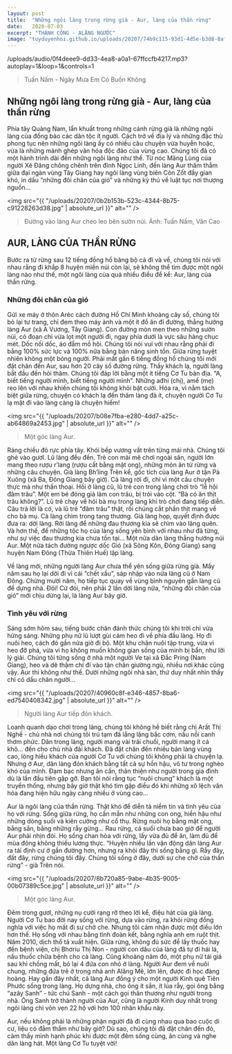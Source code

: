 ```yaml
---
layout: post
title:  "Những ngôi làng trong rừng già - Aur, làng của thần rừng"
date:   2020-07-03
excerpt: "THÀNH CÔNG - ALĂNG NGƯỚC"
image: "tuyduyenhoi.github.io/uploads/20207/74b9c115-93d1-4d5e-b3d8-8af384e301b3.jpg"
---
```


<p>/uploads/audio/0f4deee9-dd33-4ea8-a0a1-67ffccfb4217.mp3?autoplay=1&loop=1&controls=1</p>
<blockquote>Tuấn Nấm - Ngày Mưa Em Có Buồn Không</blockquote>

## Những ngôi làng trong rừng già - Aur, làng của thần rừng
Phía tây Quảng Nam, lẩn khuất trong những cánh rừng già là những ngôi làng của đồng bào các dân tộc ít người. Cách trở về địa lý và những đặc thù phong tục nên những ngôi làng ấy có nhiều câu chuyện vừa huyễn hoặc, vừa là những mảnh ghép văn hóa độc đáo của vùng cao. Chúng tôi đã có một hành trình dài đến những ngôi làng như thế. Từ nóc Măng Lùng của người Xê Đăng chông chênh trên đỉnh Ngọc Linh, đến làng Aur thăm thẳm giữa đại ngàn vùng Tây Giang hay ngôi làng vùng biên Côn Zốt đầy gian khó, in dấu “những đôi chân của gió” và những kỳ thú về luật tục nơi thượng nguồn…

<span class="image fit"><img src="{{ "/uploads/20207/0b2b153b-523c-4344-8b75-c91228263d38.jpg" | absolute_url }}" alt="" /></span>
<blockquote>Đường vào làng Aur cheo leo bên sườn núi. Ảnh: Tuấn Nấm, Vân Cao</blockquote>

## AUR, LÀNG CỦA THẦN RỪNG
Bước ra từ rừng sau 12 tiếng đồng hồ băng bộ cả đi và về, chúng tôi nói với nhau rằng đi khắp 8 huyện miền núi còn lại, sẽ không thể tìm được một ngôi làng nào như thế, một ngôi làng của quá nhiều điều để kể: Aur, làng của thần rừng.

### Những đôi chân của gió

Gửi xe máy ở thôn Aréc cách đường Hồ Chí Minh khoảng cây số, chúng tôi bỏ lại tư trang, chỉ đem theo máy ảnh và một ít đồ ăn đi đường, thẳng hướng làng Aur (xã A Vương, Tây Giang). Con đường mòn men theo những sườn núi, có đoạn chỉ vừa lọt một người đi, ngay phía dưới là vực sâu hàng chục mét. Dốc nối dốc, áo đẫm mồ hôi. Chúng tôi nói vui với nhau rằng phải đi bằng 100% sức lực và 100% nữa bằng bản năng sinh tồn. Giữa rừng tuyệt nhiên không một bóng người. Phải mất gần 6 tiếng đồng hồ chúng tôi mới đặt chân đến Aur, sau hơn 20 cây số đường rừng. Thấy khách lạ, người làng bắt đầu đến hỏi thăm. Chúng tôi đáp lời bằng một ít tiếng Cơ Tu bản địa. “A, biết tiếng người mình, biết tiếng người mình”. Những ađhi (chị), amế (mẹ) reo lên với nhau khiến chúng tôi không khỏi bật cười. Hóa ra, vì nằm tách biệt giữa rừng, chuyện có khách lạ đến thăm làng đã ít, chuyện người Cơ Tu lạ mặt đi vào làng càng là chuyện hiếm!

<span class="image fit"><img src="{{ "/uploads/20207/b08e7fba-e280-4dd7-a25c-ab64869a2453.jpg" | absolute_url }}" alt="" /></span>
<blockquote>Một góc làng Aur.</blockquote>

Ráng chiều đỏ rực phía tây. Khói bếp vương vất trên từng mái nhà. Chúng tôi ghé vào gươl. Lũ làng đều đến. Trẻ con mải mê chơi ngoài sân, người lớn mang theo rượu r’lang (rượu cất bằng mật ong), những món ăn từ rừng và những câu chuyện. Già làng Bh’ling Trên kể, gốc tích của làng Aur ở tận Pà Xuông (xã Ba, Đông Giang bây giờ). Cả làng rời đi, chỉ vì một câu chuyện thực mà như thần thoại. Hồi ở làng cũ, lũ trẻ con trong làng chơi trò “lễ hội đâm trâu”. Một em bé đóng giả làm con trâu, bị trói vào cột. “Bà có ăn thịt trâu không?”. Lũ trẻ chạy về hỏi bà mụ trong làng khi trò chơi đang tiếp diễn. Câu trả lời là có, và lũ trẻ “đâm trâu” thật, rồi chúng cắt phần thịt mang về cho bà mụ. Cả làng chìm trong tang thương. Già làng họp, quyết định được đưa ra: dời làng. Rời làng để những đau thương kia sẽ chìm vào lãng quên. Và hơn thế, để những tộc họ của làng sống yên bình với nhau như đã từng, như sự việc đau thương kia chưa tồn tại… Một nửa dân làng thẳng hướng núi Aur. Một nửa tách đường ngược dốc Gió (xã Sông Kôn, Đông Giang) sang huyện Nam Đông (Thừa Thiên Huế) lập làng.

Về làng mới, những người làng Aur chưa thể yên sống giữa rừng già. Mấy năm sau họ lại dời đi vì cái “chết xấu”, sáp nhập vào nửa làng cũ ở Nam Đông. Chừng mười năm, họ tiếp tục quay về vùng bình nguyên gần làng cũ để dựng nhà. Đói! Cứ đói, nên phải 2 lần dời làng nữa, “những đôi chân của gió” mới chịu dừng lại, là làng Aur bây giờ.

### Tình yêu với rừng

Sáng sớm hôm sau, tiếng bước chân đánh thức chúng tôi khi trời chỉ vừa hửng sáng. Những phụ nữ lũ lượt gùi cám heo đi về phía đầu làng. Họ đi nuôi heo, cách đó gần nửa giờ đi bộ. Một khu chăn nuôi tập trung, vừa vì heo đỡ phá, vừa vì họ không muốn không gian sống của mình bị bẩn, như lời lý giải. Chúng tôi từng sống ở nhà một người Ve tại xã Đắc Pring (Nam Giang), heo và dê thậm chí đi vào tận chân giường ngủ, nhiều nơi khác cũng vậy. Aur thì không như thế. Dưới những ngôi nhà sàn, thứ duy nhất nhìn thấy chỉ có dấu chân người…

<span class="image fit"><img src="{{ "/uploads/20207/40960c8f-e346-4857-8ba6-ed7540408342.jpg" | absolute_url }}" alt="" /></span>
<blockquote>Người làng Aur tiếp đón khách.</blockquote>

Loanh quanh dạo chơi trong làng, chúng tôi không hề biết rằng chị Arất Thị Nghế - chủ nhà nơi chúng tôi trú tạm đã lẳng lặng bắc cơm, nấu nồi canh thơm phức. Dân trong làng, người mang vài trái chuối, người mang ít cá khô… đến cho chủ nhà đãi khách. Đã đặt chân đến nhiều bản làng vùng cao, lòng hiếu khách của người Cơ Tu với chúng tôi không phải là chuyện lạ. Nhưng ở Aur, dân làng đón khách bằng tất cả sự hồn hậu, vô tư trong nghèo khó của mình. Đạm bạc nhưng ân cần, thân thiện như người trong gia đình dù là lần đầu tiên gặp gỡ. Bạn tôi nói rằng tục “nuôi chung” khách là một truyền thống, nhưng bây giờ thật khó tìm gặp điều đó khi những xô lệch văn hóa đang hiện hữu ngày càng nhiều ở vùng cao…

Aur là ngôi làng của thần rừng. Thật khó để diễn tả niềm tin và tình yêu của họ với rừng. Sống giữa rừng, họ cần mẫn như những con ong, hiền hậu như những dòng suối và kiên cường như cổ thụ. Rừng nuôi họ bằng mật ong, bằng sắn, bằng những rẫy gừng… Rau rừng, cá suối chưa bao giờ để người Aur phải nhịn đói. Họ sống chan hòa với rừng, lấy vừa đủ để ăn, làm đủ để mùa đông không thiếu lương thực. “Huyện nhiều lần vận động dân làng Aur ra tái định cư ở gần đường hơn, nhưng ra khỏi đây thì sống bằng gì. Rẫy đây, đất đây, rừng chúng tôi đây. Chúng tôi sống ở đây, dưới sự che chở của thần rừng” - già Trên nói.

<span class="image fit"><img src="{{ "/uploads/20207/8b720a85-9abe-4b35-9005-00b07389c5ce.jpg" | absolute_url }}" alt="" /></span>
<blockquote>Một góc làng Aur.</blockquote>

Đêm trong gươl, những nụ cười rạng rỡ theo lời kể, điệu hát của già làng. Người Cơ Tu bao đời nay sống với rừng, dựa vào rừng, ra khỏi rừng đồng nghĩa với việc họ mất đi sự chở che. Nhưng tôi cảm nhận được một điều lớn hơn thế. Họ sống với nhau bằng tình đoàn kết, bằng nghĩa anh em ruột thịt. Năm 2010, dịch thổ tả xuất hiện. Giữa rừng, không đủ sức để lấy thuốc hay đến bệnh viện, chị Bhơriu Thị Non - người con dâu của làng đã tự đi hái lá, nấu thuốc chữa bệnh cho cả làng. Cũng khoảng năm đó, một phụ nữ tái giá sau khi chồng mất, bỏ lại 4 đứa con nhỏ ở làng. Người Aur đem về nuôi chung, những đứa trẻ ở trong nhà anh Alăng Mê, lớn lên, được đi học đàng hoàng. Hay gần đây nhất, cả làng Aur đồng ý cho một người Kinh quê Tiên Phước sống trong làng. Họ dựng nhà, cho ông ít sắn, ít lúa rẫy, gọi ông bằng “azây Sanh” - tức chú Sanh - một cách gọi thân thương như người trong nhà. Ông Sanh trở thành người của Aur, cũng là người Kinh duy nhất trong ngôi làng chỉ vỏn vẹn 22 hộ với hơn 100 nhân khẩu này.

Aur, nếu không phải là những phận người đã đi cùng nhau qua bao cuộc di cư, liệu có đằm thắm như bây giờ? Dù sao, chúng tôi đã đặt chân đến đó, cảm thấy mình hạnh phúc khi được một đêm sống cùng, ăn cùng và nghe dân làng hát. Một làng Cơ Tu tuyệt vời!
